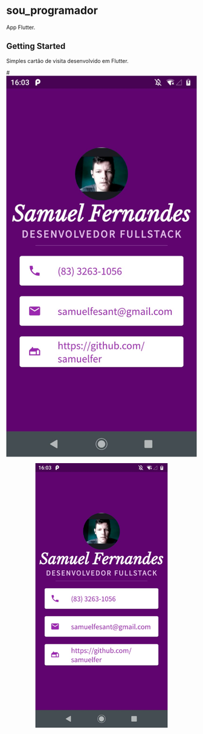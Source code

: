 # sou_programador

App Flutter.

## Getting Started

Simples cartão de visita desenvolvido em Flutter.

#![alt text](https://github.com/samuelfer/cartao_visita_flutter/blob/master/img-app-carta-visita.jpeg)

<p align="center">
  <img src="https://github.com/samuelfer/cartao_visita_flutter/blob/master/img-app-carta-visita.jpeg" width="350" title="app cartão visita">
</p>

